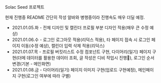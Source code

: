 Solac Seed 프로젝트

현재 진행중 
README 간단히 작성
알바와 병행중이라 진행속도 매우 더딜 예정.

- 2021.01.05.화 - 전체 디자인 및 캘린더 프로필 부분 디자인 적용(매우 큰 수정 예상)
- 2021.01.06.수 - 로그인 로그아웃 적용(리덕스 적용), 타 페이지 접속 시 로그인 페이지 이동(수정 예상), 캘린더 입력 삭제 적용(리덕스)
- 2021.01.07.목 - 프로필 버킷리스트 수정 컴포넌트 구현, 다이어리(일기) 페이지 구현(더메 데이터를 활용한 데이터 조회, 글 작성은 디비 작업시 진행), 로그인 순서 변경(기본 - 메인화면)
- 2021.01.08.금 - 다이어리(일기) 페이지 이미지 구현(업로드 구현예정), 메인페이지 구현(로그인 여부에 따라 구별)